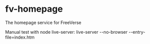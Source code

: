 # fv-homepage
The homepage service for FreeVerse

Manual test with node live-server: live-server --no-browser --entry-file=index.htm
